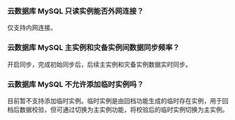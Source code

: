 
### 云数据库 MySQL 只读实例能否外网连接？
仅支持内网连接。

### 云数据库 MySQL 主实例和灾备实例间数据同步频率？
开启同步，完成初始同步后，后续主实例和灾备实例数据实时同步。

### 云数据库 MySQL 不允许添加临时实例吗？
目前暂不支持添加临时实例。临时实例是由回档功能生成的临时存在实例，用于回档后数据校验，但可通过切换为主实例功能，将校验后的临时实例切换为主实例。


